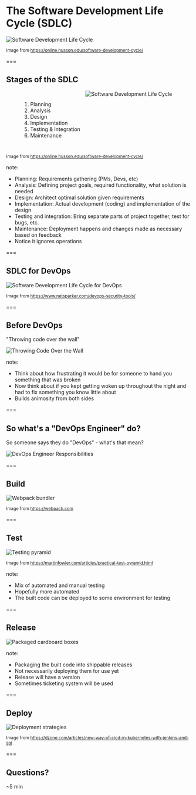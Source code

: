 # The Software Development Life Cycle (SDLC)

<img src="dist/img/sdlc.png" alt="Software Development Life Cycle" class="noborder"/>

<small>Image from https://online.husson.edu/software-development-cycle/</small>

===

## Stages of the SDLC

<div style="display: flex; justify-content: center;">
    <ol style="padding: 1em;">
        <li>Planning</li>
        <li>Analysis</li>
        <li>Design</li>
        <li>Implementation</li>
        <li>Testing & Integration</li>
        <li>Maintenance</li>
    </ol>
    <img src="dist/img/sdlc.png" alt="Software Development Life Cycle" class="noborder" style=""/>
</div>

<small>Image from https://online.husson.edu/software-development-cycle/</small>

note:

- Planning: Requirements gathering (PMs, Devs, etc)
- Analysis: Defining project goals, required functionality, what solution is needed
- Design: Architect optimal solution given requirements
- Implementation: Actual development (coding) and implementation of the design
- Testing and integration: Bring separate parts of project together, test for bugs, etc.
- Maintenance: Deployment happens and changes made as necessary based on feedback
- Notice it ignores operations

===

## SDLC for DevOps

<img src="dist/img/sdlc-devops.png" alt="Software Development Life Cycle for DevOps" class="noborder"/>

<small>Image from https://www.netsparker.com/devops-security-tools/</small>

===

## Before DevOps

"Throwing code over the wall"

<img src="dist/img/sdlc-devops-wall.png" alt="Throwing Code Over the Wall" class="noborder"/>

note:

- Think about how frustrating it would be for someone to hand you something that was broken
- Now think about if you kept getting woken up throughout the night and had to fix something you know little about
- Builds animosity from both sides

===

## So what's a "DevOps Engineer" do?

So someone says they do "DevOps" - what's that mean?

<img src="dist/img/sdlc-devops-engineer.png" alt="DevOps Engineer Responsibilities" class="noborder"/>

===

## Build

<img src="dist/img/webpack.png" alt="Webpack bundler" class="noborder"/>

<small>Image from https://webpack.com</small>

===

## Test

<img src="dist/img/test-pyramid.png" alt="Testing pyramid" class="noborder"/>

<small>Image from https://martinfowler.com/articles/practical-test-pyramid.html</small>

note:

- Mix of automated and manual testing
- Hopefully more automated
- The built code can be deployed to some environment for testing

===

## Release

<img src="dist/img/boxes.jpg" alt="Packaged cardboard boxes" class="noborder"/>

note:

- Packaging the built code into shippable releases
- Not necessarily deploying them for use yet
- Release will have a version
- Sometimes ticketing system will be used

===

## Deploy

<img src="dist/img/spinnaker.png" alt="Deployment strategies" class="noborder"/>

<small>Image from https://dzone.com/articles/new-way-of-cicd-in-kubernetes-with-jenkins-and-spi</small>

===

## Questions?

~5 min
